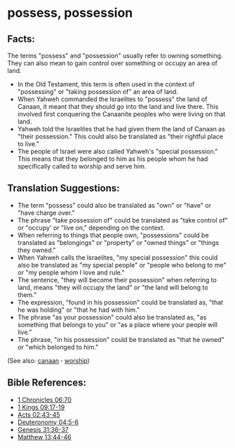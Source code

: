 # possess, possession #

## Facts: ##

The terms "possess" and "possession" usually refer to owning something. They can also mean to gain control over something or occupy an area of land.

* In the Old Testament, this term is often used in the context of "possessing" or "taking possession of" an area of land.
* When Yahweh commanded the Israelites to "possess" the land of Canaan, it meant that they should go into the land and live there. This involved first conquering the Canaanite peoples who were living on that land.
* Yahweh told the Israelites that he had given them the land of Canaan as "their possession." This could also be translated as "their rightful place to live."
* The people of Israel were also called Yahweh's "special possession." This means that they belonged to him as his people whom he had specifically called to worship and serve him.

## Translation Suggestions: ##

* The term "possess" could also be translated as "own" or "have" or "have charge over."
* The phrase "take possession of" could be translated as "take control of" or "occupy' or "live on," depending on the context.
* When referring to things that people own, "possessions" could be translated as "belongings" or "property" or "owned things" or "things they owned."
* When Yahweh calls the Israelites,  "my special possession" this could also be translated as "my special people" or "people who belong to me" or "my people whom I love and rule."
* The sentence, "they will become their possession" when referring to land, means "they will occupy the land" or "the land will belong to them."
* The expression, "found in his possession" could be translated as, "that he was holding" or "that he had with him."
* The phrase "as your possession" could also be translated as, "as something that belongs to you" or "as a place where your people will live."
* The phrase, "in his possession" could be translated as "that he owned" or "which belonged to him."

(See also: [canaan](../other/canaan.md) **·** [worship](../kt/worship.md))

## Bible References: ##

* [1 Chronicles 06:70](https://door43.org/en/bible/notes/1ch/06/70)
* [1 Kings 09:17-19](https://door43.org/en/bible/notes/1ki/09/17)
* [Acts 02:43-45](https://door43.org/en/bible/notes/act/02/43)
* [Deuteronomy 04:5-6](https://door43.org/en/bible/notes/deu/04/05)
* [Genesis 31:36-37](https://door43.org/en/bible/notes/gen/31/36)
* [Matthew 13:44-46](https://door43.org/en/bible/notes/mat/13/44)

